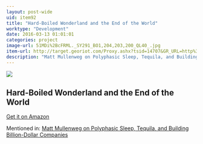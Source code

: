 ```yaml
---
layout: post-wide
uid: item92
title: "Hard-Boiled Wonderland and the End of the World"
worktype: "Development"
date: 2016-03-13 01:01:01
categories: project
image-url: 51MDi%2BcFRML._SY291_BO1,204,203,200_QL40_.jpg
item-url: http://target.georiot.com/Proxy.ashx?tsid=14707&GR_URL=http%3A%2F%2Fwww.amazon.com%2FHard-Boiled-Wonderland-End-World-International%2Fdp%2F0679743464%2F
description: "Matt Mullenweg on Polyphasic Sleep, Tequila, and Building Billion-Dollar Companies"
---
```

<a href="http://target.georiot.com/Proxy.ashx?tsid=14707&GR_URL=http%3A%2F%2Fwww.amazon.com%2FHard-Boiled-Wonderland-End-World-International%2Fdp%2F0679743464%2F" target="blank"><img src="../../../../img/thumbs/51MDi%2BcFRML._SY291_BO1,204,203,200_QL40_.jpg" class="prod-img"></a>
<h2>Hard-Boiled Wonderland and the End of the World</h2>
<p><a href="http://target.georiot.com/Proxy.ashx?tsid=14707&GR_URL=http%3A%2F%2Fwww.amazon.com%2FHard-Boiled-Wonderland-End-World-International%2Fdp%2F0679743464%2F" target="blank">Get it on Amazon</a><p>
<p>Mentioned in: <a href="http://fourhourworkweek.com/2015/02/09/matt-mullenweg/comment-page-3/" target="blank">Matt Mullenweg on Polyphasic Sleep, Tequila, and Building Billion-Dollar Companies</a></p>
